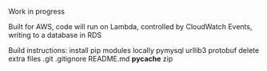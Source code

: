 Work in progress

Built for AWS, code will run on Lambda, controlled by CloudWatch Events, writing to a database in RDS

Build instructions:
    install pip modules locally
        pymysql
        urllib3
	protobuf
    delete extra files
        .git
        .gitignore
        README.md
	__pycache__
    zip